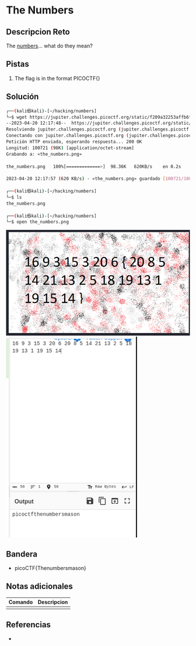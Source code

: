 # The Numbers

## Descripcion Reto
The [numbers](https://jupiter.challenges.picoctf.org/static/f209a32253affb6f547a585649ba4fda/the_numbers.png)... what do they mean?

## Pistas
1. The flag is in the format PICOCTF{}

## Solución
```bash
┌──(kali㉿kali)-[~/hacking/numbers]
└─$ wget https://jupiter.challenges.picoctf.org/static/f209a32253affb6f547a585649ba4fda/the_numbers.png
--2023-04-20 12:17:48--  https://jupiter.challenges.picoctf.org/static/f209a32253affb6f547a585649ba4fda/the_numbers.png
Resolviendo jupiter.challenges.picoctf.org (jupiter.challenges.picoctf.org)... 3.131.60.8
Conectando con jupiter.challenges.picoctf.org (jupiter.challenges.picoctf.org)[3.131.60.8]:443... conectado.
Petición HTTP enviada, esperando respuesta... 200 OK
Longitud: 100721 (98K) [application/octet-stream]
Grabando a: «the_numbers.png»

the_numbers.png   100%[=============>]  98.36K   620KB/s    en 0.2s    

2023-04-20 12:17:57 (620 KB/s) - «the_numbers.png» guardado [100721/100721]

┌──(kali㉿kali)-[~/hacking/numbers]
└─$ ls        
the_numbers.png
                                                                        
┌──(kali㉿kali)-[~/hacking/numbers]
└─$ open the_numbers.png 
```
![Pasted image 20230420131851.png](https://github.com/ArmandoJhanuarGarayAlfaro/notas-hacking/blob/main/Crypto/img/Pasted%20image%2020230420131851.png?raw=true)
![Pasted image 20230420132523.png](https://github.com/ArmandoJhanuarGarayAlfaro/notas-hacking/blob/main/Crypto/img/Pasted%20image%2020230420132523.png?raw=true)

## Bandera
* picoCTF{Thenumbersmason}

## Notas adicionales
| Comando | Descripcion |
|---------|-------------|
|  |  |

## Referencias
- []()
